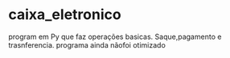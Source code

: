 # caixa_eletronico
program em Py que faz operações basicas.
Saque,pagamento e trasnferencia.
programa ainda nãofoi otimizado
